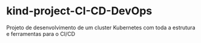 # kind-project-CI-CD-DevOps
Projeto de desenvolvimento de um cluster Kubernetes com toda a estrutura e ferramentas para o CI/CD

